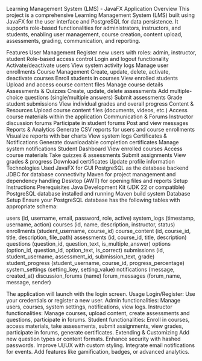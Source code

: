 Learning Management System (LMS) - JavaFX Application
Overview
This project is a comprehensive Learning Management System (LMS) built using JavaFX for the user interface and PostgreSQL for data persistence. It supports role-based functionalities for administrators, instructors, and students, enabling user management, course creation, content upload, assessments, grading, communication, and reporting.

Features
User Management
Register new users with roles: admin, instructor, student
Role-based access control
Login and logout functionality
Activate/deactivate users
View system activity logs
Manage user enrollments
Course Management
Create, update, delete, activate, deactivate courses
Enroll students in courses
View enrolled students
Upload and access course content files
Manage course details
Assessments & Quizzes
Create, update, delete assessments
Add multiple-choice questions (single/multiple answers)
Submit assessments
Grade student submissions
View individual grades and overall progress
Content & Resources
Upload course content files (documents, videos, etc.)
Access course materials within the application
Communication & Forums
Instructor discussion forums
Participate in student forums
Post and view messages
Reports & Analytics
Generate CSV reports for users and course enrollments
Visualize reports with bar charts
View system logs
Certificates & Notifications
Generate downloadable completion certificates
Manage system notifications
Student Dashboard
View enrolled courses
Access course materials
Take quizzes & assessments
Submit assignments
View grades & progress
Download certificates
Update profile information
Technologies Used
JavaFX for GUI
PostgreSQL as the database backend
JDBC for database connectivity
Maven for project management and dependency handling
Desktop (AWT) for opening files and reports
Setup Instructions
Prerequisites
Java Development Kit (JDK 22 or compatible)
PostgreSQL database installed and running
Maven build system
Database Setup
Ensure your PostgreSQL database has the following tables with appropriate schema:

users (id, username, email, password, role, active)
system_logs (timestamp, username, action)
courses (id, name, description, instructor, status)
enrollments (student_username, course_id)
course_content (id, course_id, title, description, file_path)
assessments (id, course_id, title, description)
questions (question_id, question_text, is_multiple_answer)
options (option_id, question_id, option_text, is_correct)
submissions (id, student_username, assessment_id, submission_text, grade)
student_progress (student_username, course_id, progress_percentage)
system_settings (setting_key, setting_value)
notifications (message, created_at)
discussion_forums (name)
forum_messages (forum_name, message, sender)

The application will launch with the login screen.
Usage
Login/Register: Use your credentials or register a new user.
Admin functionalities: Manage users, courses, system settings, notifications, view logs.
Instructor functionalities: Manage courses, upload content, create assessments and questions, participate in forums.
Student functionalities: Enroll in courses, access materials, take assessments, submit assignments, view grades, participate in forums, generate certificates.
Extending & Customizing
Add new question types or content formats.
Enhance security with hashed passwords.
Improve UI/UX with custom styling.
Integrate email notifications for events.
Add features like gamification, badges, or advanced analytics.
